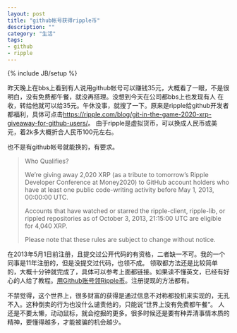```yaml
---
layout: post
title: "github帐号获得ripple币"
description: ""
category: "生活"
tags: 
- github
- ripple
---
```

{% include JB/setup %}

昨天晚上在bbs上看到有人说用github帐号可以赚钱35元，大概看了一眼，不是很明白，没有免费都午餐，就没再搭理。没想到今天在公司都bbs上也发现有人
在收，转给他就可以给35元。午休没事，就搜了一下。原来是ripple给github开发者都福利，具体可点击<https://ripple.com/blog/git-in-the-game-2020-xrp-giveaway-for-github-users/>。
由于ripple是虚拟货币，可以换成人民币或美元，着2k多大概折合人民币100元左右。

也不是有github帐号就能换的，有要求。

>Who Qualifies?
>
>We’re giving away 2,020 XRP (as a tribute to tomorrow’s Ripple Developer Conference at Money2020) to GitHub account holders who have at least one public code-writing activity before May 1, 2013, 00:00:00 UTC.
>
>Accounts that have watched or starred the ripple-client, ripple-lib, or rippled repositories as of October 3, 2013, 21:15:00 UTC are eligible for 4,040 XRP.
>
>Please note that these rules are subject to change without notice.

在2013年5月1日前注册，且提交过公开代码的有资格，二者缺一不可。我的一个同事是11年注册的，但是没提交过代码，也领不成。
领取都方法还是比较简单的，大概十分钟就完成了，具体可以参考上面都链接。如果读不懂英文，已经有好心的人给了教程。[用Github账号领Ripple币](http://biaobiaoqi.me/blog/2013/10/28/get-ripple-from-github-account/)。注册提现的方法都有。

不禁觉得，这个世界上，很多财富的获得是通过信息不对称都投机来实现的，无孔不入。这种倒卖的行为也没什么谴责他的，只能说“世界上没有免费都午餐“。
人还是不要太懒，动动鼠标，就会挖掘的更多。很多时候还是要有种弄清事情本质的精神，要懂得越多，才能被骗的机会越少。
